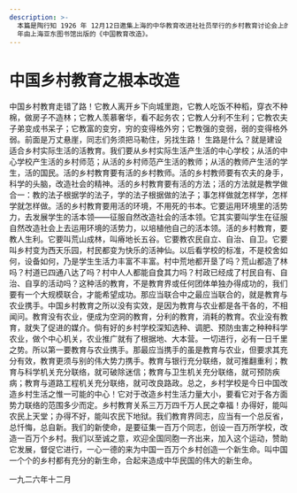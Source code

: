 ```yaml
---
description: >-
  本篇是陶行知 1926 年 12月12日邀集上海的中华教育改进社社员举行的乡村教育讨论会上的演讲词。原载于1928
  年由上海亚东图书馆出版的《中国教育改造》。
---
```


# 中国乡村教育之根本改造

&#x20;中国乡村教育走错了路！它教人离开乡下向城里跑，它教人吃饭不种稻，穿衣不种棉，做房子不造林；它教人羡慕奢华，看不起务农；它教人分利不生利；它教农夫子弟变成书呆子；它教富的变穷，穷的变得格外穷；它教强的变弱，弱的变得格外弱。前面是万丈悬崖，同志们务须把马勒住，另找生路！ 生路是什么？就是建设适合乡村实际生活的活教育。我们要从乡村实际生活产生活的中心学校；从活的中心学校产生活的乡村师范；从活的乡村师范产生活的教师；从活的教师产生活的学生，活的国民。活的乡村教育要有活的乡村教师。活的乡村教师要有农夫的身手，科学的头脑，改造社会的精神。活的乡村教育要有活的方法；活的方法就是教学做合一：教的法子根据学的法子，学的法子根据做的法子；事怎样做就怎样学，怎样学就怎样做。活的乡村教育要用活的环境，不用死的书本。它要运用环境里的活势力，去发展学生的活本领——征服自然改造社会的活本领。它其实要叫学生在征服自然改造社会上去运用环境的活势力，以培植他自己的活本领。活的乡村教育，要教人生利。它要叫荒山成林，叫瘠地长五谷。它要教农民自立、自治、自卫。它要叫乡村变为西天乐园，村民都变为快乐的活神仙。以后看学校的标准，不是校舍如何，设备如何，乃是学生生活力丰富不丰富。村中荒地都开垦了吗？荒山都造了林吗？村道已四通八达了吗？村中人人都能自食其力吗？村政已经成了村民自有、自治、自享的活动吗？这种活的教育，不是教育界或任何团体单独办得成功的，我们要有一个大规模联合，才能希望成功。那应当联合中之最应当联合的，就是教育与农业携手。中国乡村教育之所以没有实效，是因为教育与农业都是各干各的，不相闻问。教育没有农业，便成为空洞的教育，分利的教育，消耗的教育。农业没有教育，就失了促进的媒介。倘有好的乡村学校深知选种、调肥、预防虫害之种种科学农业，做个中心机关，农业推广就有了根据地、大本营。一切进行，必有一日千里之势。所以第一要教育与农业携手。那最应当携手的虽是教育与农业，但要求其充分有效，教育更须与别的伟大势力携手。教育与银行充分联络，就可推翻重利；教育与科学机关充分联络，就可破除迷信；教育与卫生机关充分联络，就可预防疾病；教育与道路工程机关充分联络，就可改良路政。总之，乡村学校是今日中国改造乡村生活之惟一可能的中心！它对于改造乡村生活力量大小，要看它对于各方面势力联络的范围多少而定。乡村教育关系三万万四千万人民之幸福！办得好，能叫农民上天堂；办得不好，能叫农民下地狱。我们教育界同志，应当有一个总反省，总忏悔，总自新。我们的新使命，是要征集一百万个同志，创设一百万所学校，改造一百万个乡村。我们以至诚之意，欢迎全国同胞一齐出来，加入这个运动，赞助它发展，督促它进行，一心一德的来为中国一百万个乡村创造一个新生命。叫中国一个个的乡村都有充分的新生命，合起来造成中华民国的伟大的新生命。&#x20;

一九二六年十二月
